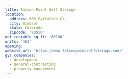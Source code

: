 ```yaml
---
title: Falcon Point Self Storage
location:
  address: 600 Gyrfalcon Ct.
  city: Windsor
  state: Colorado
  zipcode: '80550'
net_rentable_sq_ft: '60100'
units: '463'
opening:
website_url: 'https://www.falconpointselfstorage.com/'
gys_companies:
  - development
  - general-contracting
  - property-management
---
```


